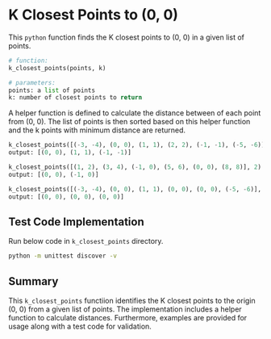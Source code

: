 # K Closest Points to (0, 0)

This `python` function finds the K closest points to (0, 0) in a given list of points.

```python
# function: 
k_closest_points(points, k)

# parameters:
points: a list of points
k: number of closest points to return
```

A helper function is defined to calculate the distance between of each point from (0, 0).
The list of points is then sorted based on this helper function and the k points with minimum distance are returned.

```python
k_closest_points([(-3, -4), (0, 0), (1, 1), (2, 2), (-1, -1), (-5, -6)], 3)
output: [(0, 0), (1, 1), (-1, -1)]

k_closest_points([(1, 2), (3, 4), (-1, 0), (5, 6), (0, 0), (8, 8)], 2)
output: [(0, 0), (-1, 0)]

k_closest_points([(-3, -4), (0, 0), (1, 1), (0, 0), (0, 0), (-5, -6)], 3)
output: [(0, 0), (0, 0), (0, 0)]

```

## Test Code Implementation

Run below code in `k_closest_points` directory.

```bash
python -m unittest discover -v
```

## Summary

This `k_closest_points` functiion identifies the K closest points to the origin (0, 0) from a given list of points. The implementation includes a helper function to calculate distances. Furthermore, examples are provided for usage along with a test code for validation.
